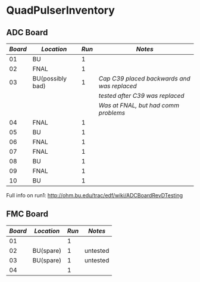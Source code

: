 # QuadPulserInventory
## ADC Board


| *Board* | *Location*  | *Run* |         *Notes*                           |
| ------- | ----------  | ----- |         -------                           |
|   01        | BU              | 1         |                                               |
|   02        | FNAL            | 1         |                                               |
|   03        | BU(possibly bad)| 1         | _Cap C39 placed backwards and was replaced_ |
|             |                 |           | _tested after C39 was replaced_             |
|             |                 |           | _Was at FNAL, but had comm problems_        |
|   04        | FNAL            | 1         |                                               |
|   05        | BU              | 1         |                                               |
|   06        | FNAL            | 1         |                                               |
|   07        | FNAL            | 1         |                                               |
|   08        | BU              | 1         |                                               |
|   09        | FNAL            | 1         |                                               |
|   10        | BU              | 1         |                                               |
Full info on run1: http://ohm.bu.edu/trac/edf/wiki/ADCBoardRevDTesting


## FMC Board

| *Board* | *Location*  | *Run* |         *Notes*                           |
| ------- | ----------  | ----- |         -------                           |
|   01        |                 | 1         |                                               |
|   02        |     BU(spare)   | 1         |    untested                                   |
|   03        |     BU(spare)   | 1         |    untested                                   |
|   04        |                 | 1         |                                               |

